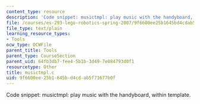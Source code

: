 ```yaml
---
content_type: resource
description: 'Code snippet: musictmpl: play music with the handyboard, within template.'
file: /courses/es-293-lego-robotics-spring-2007/9f6600ee25b1645bd4cdab5f71677b0f_musictmpl.c
file_type: text/plain
learning_resource_types:
- Tools
ocw_type: OCWFile
parent_title: Tools
parent_type: CourseSection
parent_uid: 64fb3db7-fee4-5b1b-3d49-7e084793d0f1
resourcetype: Other
title: musictmpl.c
uid: 9f6600ee-25b1-645b-d4cd-ab5f71677b0f
---
```

Code snippet: musictmpl: play music with the handyboard, within template.

